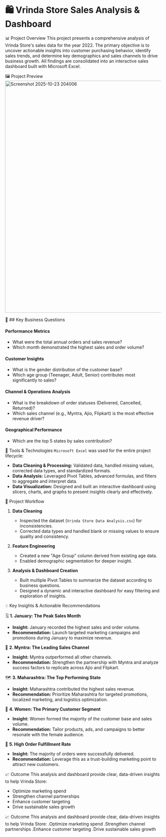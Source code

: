# 🛍️ Vrinda Store Sales Analysis & Dashboard

📊 Project Overview
This project presents a comprehensive analysis of Vrinda Store's sales data for the year 2022. The primary objective is to uncover actionable insights into customer purchasing behavior, identify sales trends, and determine key demographics and sales channels to drive business growth. All findings are consolidated into an interactive sales dashboard built with Microsoft Excel.

🖼️ Project Preview
<img width="1749" height="748" alt="Screenshot 2025-10-23 204006" src="https://github.com/user-attachments/assets/08547f28-9d8b-4b88-9cc4-b78782e2310b" />


🎯 ## Key Business Questions

#### Performance Metrics
* What were the total annual orders and sales revenue?
* Which month demonstrated the highest sales and order volume?

#### Customer Insights
* What is the gender distribution of the customer base?
* Which age group (Teenager, Adult, Senior) contributes most significantly to sales?

#### Channel & Operations Analysis
* What is the breakdown of order statuses (Delivered, Cancelled, Returned)?
* Which sales channel (e.g., Myntra, Ajio, Flipkart) is the most effective revenue driver?

#### Geographical Performance
* Which are the top 5 states by sales contribution?

🧰  Tools & Technologies
`Microsoft Excel` was used for the entire project lifecycle:

* **Data Cleaning & Processing:** Validated data, handled missing values, corrected data types, and standardized formats.
* **Data Analysis:** Leveraged Pivot Tables, advanced formulas, and filters to aggregate and interpret data.
* **Data Visualization:** Designed and built an interactive dashboard using slicers, charts, and graphs to present insights clearly and effectively.

🔄  Project Workflow

1.  **Data Cleaning**
    * Inspected the dataset (`Vrinda Store Data Analysis.csv`) for inconsistencies.
    * Corrected data types and handled blank or missing values to ensure quality and consistency.

2.  **Feature Engineering**
    * Created a new "Age Group" column derived from existing age data.
    * Enabled demographic segmentation for deeper insight.

3.  **Analysis & Dashboard Creation**
    * Built multiple Pivot Tables to summarize the dataset according to business questions.
    * Designed a dynamic and interactive dashboard for easy filtering and exploration of insights.

💡  Key Insights & Actionable Recommendations

🗓️ **1. January: The Peak Sales Month**
* **Insight:** January recorded the highest sales and order volume.
* **Recommendation:** Launch targeted marketing campaigns and promotions during January to maximize revenue.

🛒 **2. Myntra: The Leading Sales Channel**
* **Insight:** Myntra outperformed all other channels.
* **Recommendation:** Strengthen the partnership with Myntra and analyze success factors to replicate across Ajio and Flipkart.

🗺️ **3. Maharashtra: The Top Performing State**
* **Insight:** Maharashtra contributed the highest sales revenue.
* **Recommendation:** Prioritize Maharashtra for targeted promotions, localized marketing, and logistics optimization.

👩 **4. Women: The Primary Customer Segment**
* **Insight:** Women formed the majority of the customer base and sales volume.
* **Recommendation:** Tailor products, ads, and campaigns to better resonate with the female audience.

🚚 **5. High Order Fulfillment Rate**
* **Insight:** The majority of orders were successfully delivered.
* **Recommendation:** Leverage this as a trust-building marketing point to attract new customers.

📈  Outcome
This analysis and dashboard provide clear, data-driven insights to help Vrinda Store:

* Optimize marketing spend
* Strengthen channel partnerships
* Enhance customer targeting
* Drive sustainable sales growth

📈 Outcome
This analysis and dashboard provide clear, data-driven insights to help Vrinda Store:
.Optimize marketing spend
.Strengthen channel partnerships
.Enhance customer targeting
.Drive sustainable sales growth
